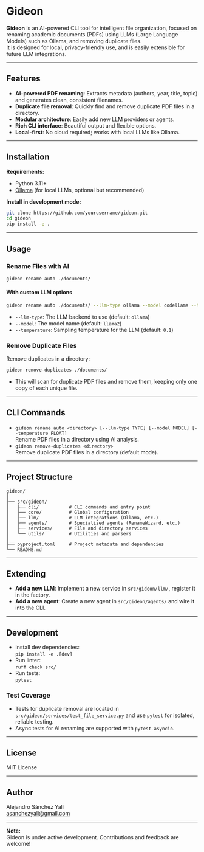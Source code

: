 # Gideon

**Gideon** is an AI-powered CLI tool for intelligent file organization, focused on renaming academic documents (PDFs) using LLMs (Large Language Models) such as Ollama, and removing duplicate files.  
It is designed for local, privacy-friendly use, and is easily extensible for future LLM integrations.

---

## Features

- **AI-powered PDF renaming**: Extracts metadata (authors, year, title, topic) and generates clean, consistent filenames.
- **Duplicate file removal**: Quickly find and remove duplicate PDF files in a directory.
- **Modular architecture**: Easily add new LLM providers or agents.
- **Rich CLI interface**: Beautiful output and flexible options.
- **Local-first**: No cloud required; works with local LLMs like Ollama.

---

## Installation

**Requirements:**
- Python 3.11+
- [Ollama](https://ollama.com/) (for local LLMs, optional but recommended)

**Install in development mode:**
```bash
git clone https://github.com/yourusername/gideon.git
cd gideon
pip install -e .
```

---

## Usage

### Rename Files with AI

```bash
gideon rename auto ./documents/
```

#### With custom LLM options

```bash
gideon rename auto ./documents/ --llm-type ollama --model codellama --temperature 0.2
```

- `--llm-type`: The LLM backend to use (default: `ollama`)
- `--model`: The model name (default: `llama2`)
- `--temperature`: Sampling temperature for the LLM (default: `0.1`)

### Remove Duplicate Files

Remove duplicates in a directory:
```bash
gideon remove-duplicates ./documents/
```

- This will scan for duplicate PDF files and remove them, keeping only one copy of each unique file.

---

## CLI Commands

- `gideon rename auto <directory> [--llm-type TYPE] [--model MODEL] [--temperature FLOAT]`  
  Rename PDF files in a directory using AI analysis.
- `gideon remove-duplicates <directory>`  
  Remove duplicate PDF files in a directory (default mode).

---

## Project Structure

```
gideon/
│
├── src/gideon/
│   ├── cli/           # CLI commands and entry point
│   ├── core/          # Global configuration
│   ├── llm/           # LLM integrations (Ollama, etc.)
│   ├── agents/        # Specialized agents (RenameWizard, etc.)
│   ├── services/      # File and directory services
│   └── utils/         # Utilities and parsers
│
├── pyproject.toml     # Project metadata and dependencies
└── README.md
```

---

## Extending

- **Add a new LLM**: Implement a new service in `src/gideon/llm/`, register it in the factory.
- **Add a new agent**: Create a new agent in `src/gideon/agents/` and wire it into the CLI.

---

## Development

- Install dev dependencies:  
  `pip install -e .[dev]`
- Run linter:  
  `ruff check src/`
- Run tests:  
  `pytest`

### Test Coverage
- Tests for duplicate removal are located in `src/gideon/services/test_file_service.py` and use `pytest` for isolated, reliable testing.
- Async tests for AI renaming are supported with `pytest-asyncio`.

---

## License

MIT License

---

## Author

Alejandro Sánchez Yalí  
[asanchezyali@gmail.com](mailto:asanchezyali@gmail.com)

---

**Note:**  
Gideon is under active development. Contributions and feedback are welcome!
